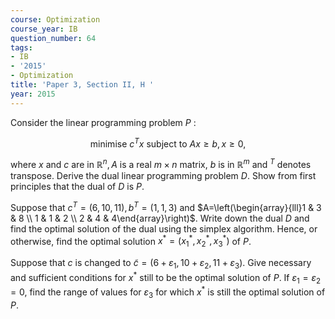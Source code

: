 ```yaml
---
course: Optimization
course_year: IB
question_number: 64
tags:
- IB
- '2015'
- Optimization
title: 'Paper 3, Section II, H '
year: 2015
---
```




Consider the linear programming problem $P$ :

$$\text { minimise } c^{T} x \text { subject to } A x \geqslant b, x \geqslant 0,$$

where $x$ and $c$ are in $\mathbb{R}^{n}, A$ is a real $m \times n$ matrix, $b$ is in $\mathbb{R}^{m}$ and ${ }^{T}$ denotes transpose. Derive the dual linear programming problem $D$. Show from first principles that the dual of $D$ is $P$.

Suppose that $c^{T}=(6,10,11), b^{T}=(1,1,3)$ and $A=\left(\begin{array}{lll}1 & 3 & 8 \\ 1 & 1 & 2 \\ 2 & 4 & 4\end{array}\right)$. Write down the dual $D$ and find the optimal solution of the dual using the simplex algorithm. Hence, or otherwise, find the optimal solution $x^{*}=\left(x_{1}^{*}, x_{2}^{*}, x_{3}^{*}\right)$ of $P$.

Suppose that $c$ is changed to $\tilde{c}=\left(6+\varepsilon_{1}, 10+\varepsilon_{2}, 11+\varepsilon_{3}\right)$. Give necessary and sufficient conditions for $x^{*}$ still to be the optimal solution of $P$. If $\varepsilon_{1}=\varepsilon_{2}=0$, find the range of values for $\varepsilon_{3}$ for which $x^{*}$ is still the optimal solution of $P$.